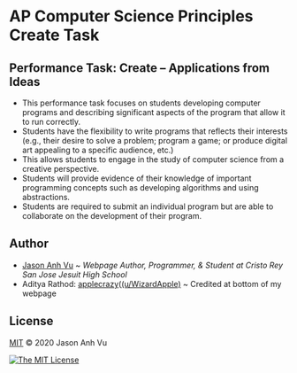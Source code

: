 # AP Computer Science Principles Create Task

## Performance Task: Create – Applications from Ideas
- This performance task focuses on students developing computer programs and describing significant aspects of the program that allow it to run correctly.
- Students have the flexibility to write programs that reflects their interests (e.g., their desire to solve a problem; program a game; or produce digital art appealing to a specific audience, etc.) 
- This allows students to engage in the study of computer science from a creative perspective. 
- Students will provide evidence of their knowledge of important programming concepts such as developing algorithms and using abstractions. 
- Students are required to submit an individual program but are able to collaborate on the development of their program. 

## Author
- [Jason Anh Vu](https://javu404.github.io/) ~ *Webpage Author, Programmer, & Student at Cristo Rey San Jose Jesuit High School*
- Aditya Rathod: [applecrazy](https://github.com/applecrazy)([(u/WizardApple)](https://reddit.com/user/WizardApple) ~ Credited at bottom of my webpage

## License
[MIT](https://opensource.org/licenses/MIT) © 2020 Jason Anh Vu

[![The MIT License](https://img.shields.io/badge/License-MIT-yellow.svg)](https://opensource.org/licenses/MIT)
